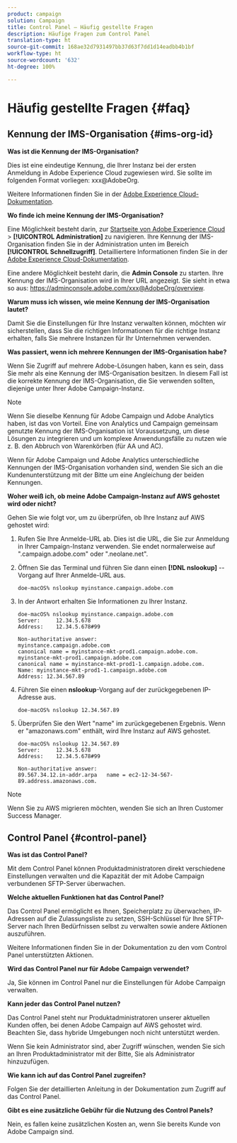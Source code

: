 ```yaml
---
product: campaign
solution: Campaign
title: Control Panel – Häufig gestellte Fragen
description: Häufige Fragen zum Control Panel
translation-type: ht
source-git-commit: 168ae32d7931497bb37d63f7dd1d14eadbb4b1bf
workflow-type: ht
source-wordcount: '632'
ht-degree: 100%

---
```



# Häufig gestellte Fragen {#faq}

## Kennung der IMS-Organisation {#ims-org-id}

**Was ist die Kennung der IMS-Organisation?**

Dies ist eine eindeutige Kennung, die Ihrer Instanz bei der ersten Anmeldung in Adobe Experience Cloud zugewiesen wird. Sie sollte im folgenden Format vorliegen: xxx@AdobeOrg.

Weitere Informationen finden Sie in der [Adobe Experience Cloud-Dokumentation](https://marketing.adobe.com/resources/help/de_DE/mcloud/organizations.html).

**Wo finde ich meine Kennung der IMS-Organisation?**

Eine Möglichkeit besteht darin, zur [Startseite von Adobe Experience Cloud](https://experiencecloud.adobe.com/) > **[!UICONTROL Administration]** zu navigieren. Ihre Kennung der IMS-Organisation finden Sie in der Administration unten im Bereich **[!UICONTROL Schnellzugriff]**. Detailliertere Informationen finden Sie in der [Adobe Experience Cloud-Dokumentation](https://marketing.adobe.com/resources/help/de_DE/mcloud/organizations.html).

Eine andere Möglichkeit besteht darin, die **Admin Console** zu starten. Ihre Kennung der IMS-Organisation wird in Ihrer URL angezeigt. Sie sieht in etwa so aus: https://adminconsole.adobe.com/xxx@AdobeOrg/overview.

**Warum muss ich wissen, wie meine Kennung der IMS-Organisation lautet?**

Damit Sie die Einstellungen für Ihre Instanz verwalten können, möchten wir sicherstellen, dass Sie die richtigen Informationen für die richtige Instanz erhalten, falls Sie mehrere Instanzen für Ihr Unternehmen verwenden.

**Was passiert, wenn ich mehrere Kennungen der IMS-Organisation habe?**

Wenn Sie Zugriff auf mehrere Adobe-Lösungen haben, kann es sein, dass Sie mehr als eine Kennung der IMS-Organisation besitzen. In diesem Fall ist die korrekte Kennung der IMS-Organisation, die Sie verwenden sollten, diejenige unter Ihrer Adobe Campaign-Instanz.

>[!NOTE]
>
>Wenn Sie dieselbe Kennung für Adobe Campaign und Adobe Analytics haben, ist das von Vorteil. Eine von Analytics und Campaign gemeinsam genutzte Kennung der IMS-Organisation ist Voraussetzung, um diese Lösungen zu integrieren und um komplexe Anwendungsfälle zu nutzen wie z. B. den Abbruch von Warenkörben (für AA und AC).
>
>Wenn für Adobe Campaign und Adobe Analytics unterschiedliche Kennungen der IMS-Organisation vorhanden sind, wenden Sie sich an die Kundenunterstützung mit der Bitte um eine Angleichung der beiden Kennungen.

**Woher weiß ich, ob meine Adobe Campaign-Instanz auf AWS gehostet wird oder nicht?**

Gehen Sie wie folgt vor, um zu überprüfen, ob Ihre Instanz auf AWS gehostet wird:

1. Rufen Sie Ihre Anmelde-URL ab. Dies ist die URL, die Sie zur Anmeldung in Ihrer Campaign-Instanz verwenden. Sie endet normalerweise auf &quot;.campaign.adobe.com&quot; oder &quot;.neolane.net&quot;.
1. Öffnen Sie das Terminal und führen Sie dann einen **[!DNL nslookup]** --Vorgang auf Ihrer Anmelde-URL aus.

   `doe-macOS% nslookup myinstance.campaign.adobe.com`

1. In der Antwort erhalten Sie Informationen zu Ihrer Instanz.

   ```
   doe-macOS% nslookup myinstance.campaign.adobe.com
   Server:     12.34.5.678
   Address:    12.34.5.678#99
   
   Non-authoritative answer:
   myinstance.campaign.adobe.com
   canonical name = myinstance-mkt-prod1.campaign.adobe.com.
   myinstance-mkt-prod1.campaign.adobe.com
   canonical name = myinstance-mkt-prod1-1.campaign.adobe.com.
   Name: myinstance-mkt-prod1-1.campaign.adobe.com
   Address: 12.34.567.89
   ```

1. Führen Sie einen **nslookup**-Vorgang auf der zurückgegebenen IP-Adresse aus.

   `doe-macOS% nslookup 12.34.567.89`

1. Überprüfen Sie den Wert &quot;name&quot; im zurückgegebenen Ergebnis. Wenn er &quot;amazonaws.com&quot; enthält, wird Ihre Instanz auf AWS gehostet.

   ```
   doe-macOS% nslookup 12.34.567.89
   Server:     12.34.5.678
   Address:    12.34.5.678#99
   
   Non-authoritative answer:
   89.567.34.12.in-addr.arpa   name = ec2-12-34-567-89.address.amazonaws.com.
   ```

>[!NOTE]
>
>Wenn Sie zu AWS migrieren möchten, wenden Sie sich an Ihren Customer Success Manager.

## Control Panel {#control-panel}

**Was ist das Control Panel?**

Mit dem Control Panel können Produktadministratoren direkt verschiedene Einstellungen verwalten und die Kapazität der mit Adobe Campaign verbundenen SFTP-Server überwachen.

**Welche aktuellen Funktionen hat das Control Panel?**

Das Control Panel ermöglicht es Ihnen, Speicherplatz zu überwachen, IP-Adressen auf die Zulassungsliste zu setzen, SSH-Schlüssel für Ihre SFTP-Server nach Ihren Bedürfnissen selbst zu verwalten sowie andere Aktionen auszuführen.

Weitere Informationen finden Sie in der Dokumentation zu den vom Control Panel unterstützten Aktionen.

**Wird das Control Panel nur für Adobe Campaign verwendet?**

Ja, Sie können im Control Panel nur die Einstellungen für Adobe Campaign verwalten.

**Kann jeder das Control Panel nutzen?**

Das Control Panel steht nur Produktadministratoren unserer aktuellen Kunden offen, bei denen Adobe Campaign auf AWS gehostet wird. Beachten Sie, dass hybride Umgebungen noch nicht unterstützt werden.

Wenn Sie kein Administrator sind, aber Zugriff wünschen, wenden Sie sich an Ihren Produktadministrator mit der Bitte, Sie als Administrator hinzuzufügen.

**Wie kann ich auf das Control Panel zugreifen?**

Folgen Sie der detaillierten Anleitung in der Dokumentation zum Zugriff auf das Control Panel.

**Gibt es eine zusätzliche Gebühr für die Nutzung des Control Panels?**

Nein, es fallen keine zusätzlichen Kosten an, wenn Sie bereits Kunde von Adobe Campaign sind.
